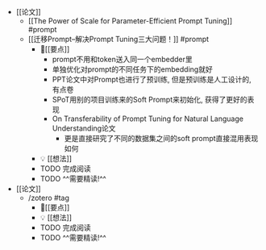 - [[论文]]
	- [[The Power of Scale for Parameter-Efficient Prompt Tuning]] #prompt
	- [[迁移Prompt–解决Prompt Tuning三大问题！]] #prompt
		- 📌[[要点]]
			- prompt不用和token送入同一个embedder里
			- 单独优化对prompt的不同任务下的embedding就好
			- PPT论文中对Prompt也进行了预训练, 但是预训练是人工设计的, 有点卷
			- SPoT用别的项目训练来的Soft Prompt来初始化, 获得了更好的表现
			- On Transferability of Prompt Tuning for Natural Language Understanding论文
				- 更是直接研究了不同的数据集之间的soft prompt直接混用表现如何
		- 💡  [[想法]]
		- TODO 完成阅读
		- TODO ^^需要精读!^^
- [[论文]]
	- /zotero #tag
		- 📌[[要点]]
		- 💡  [[想法]]
		- TODO 完成阅读
		- TODO ^^需要精读!^^